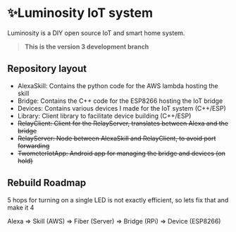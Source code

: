 # ✨Luminosity IoT system

Luminosity is a DIY open source IoT and smart home system.

> **This is the version 3 development branch**



## Repository layout

- AlexaSkill: Contains the python code for the AWS lambda hosting the skill
- Bridge: Contains the C++ code for the ESP8266 hosting the IoT bridge
- Devices: Contains various devices I made for the IoT system (C++/ESP)
- Library: Client library to facilitate device building (C++/ESP)
- ~~RelayClient: Client for the RelayServer, translates between Alexa and the bridge~~
- ~~RelayServer: Node between AlexaSkill and RelayClient, to avoid port forwarding~~
- ~~TwometerIotApp: Android app for managing the bridge and devices (on hold)~~



## Rebuild Roadmap

5 hops for turning on a single LED is not exactly efficient, so lets fix that and make it 4

Alexa => Skill (AWS) => Fiber (Server) => Bridge (RPi) => Device (ESP8266)